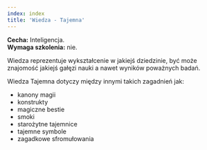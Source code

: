 ```yaml
---
index: index
title: 'Wiedza - Tajemna'
---
```



**Cecha:** Inteligencja.\
**Wymaga szkolenia:** nie.

Wiedza reprezentuje wykształcenie w jakiejś dziedzinie, być może znajomość jakiejś gałęzi nauki a nawet wyników poważnych badań.

Wiedza Tajemna dotyczy między innymi takich zagadnień jak:

- kanony magii
- konstrukty
- magiczne bestie
- smoki
- starożytne tajemnice
- tajemne symbole
- zagadkowe sfromułowania